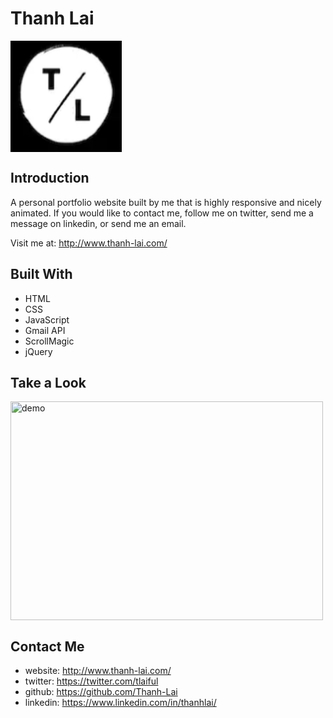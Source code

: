 # Thanh Lai
<img align="center" width="178" height="178"
     title="Size Limit logo" src="./images/favicon.png">

## Introduction
A personal portfolio website built by me that is highly responsive and nicely animated. If you would like to contact me, follow me on twitter, send me a message on linkedin, or send me an email.

Visit me at: http://www.thanh-lai.com/

## Built With

- HTML
- CSS
- JavaScript
- Gmail API
- ScrollMagic
- jQuery

## Take a Look

<img align="center" width="500" height="350"
     title="demo" src="./images/demo.gif">

## Contact Me

- website: http://www.thanh-lai.com/
- twitter: https://twitter.com/tlaiful
- github: https://github.com/Thanh-Lai
- linkedin: https://www.linkedin.com/in/thanhlai/
